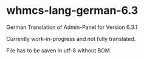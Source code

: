 # whmcs-lang-german-6.3

German Translation of Admin-Panel for Version 6.3.1

Currently work-in-progress and not fully translated.

File has to be saven in utf-8 without BOM.
